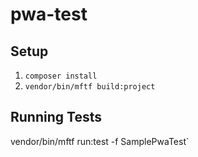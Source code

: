 # pwa-test

## Setup
1. `composer install`
2. `vendor/bin/mftf build:project`

## Running Tests
vendor/bin/mftf run:test -f SamplePwaTest`
